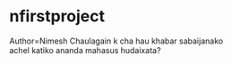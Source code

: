 # nfirstproject
Author=Nimesh Chaulagain
k cha hau khabar sabaijanako
<br>
achel katiko ananda mahasus hudaixata?

